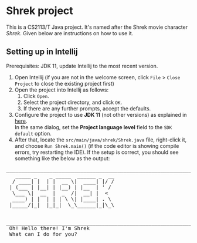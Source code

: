 # Shrek project

This is a CS2113/T Java project. It's named after the Shrek movie character _Shrek_. Given below are instructions on how to use it.

## Setting up in Intellij

Prerequisites: JDK 11, update Intellij to the most recent version.

1. Open Intellij (if you are not in the welcome screen, click `File` > `Close Project` to close the existing project first)
1. Open the project into Intellij as follows:
   1. Click `Open`.
   1. Select the project directory, and click `OK`.
   1. If there are any further prompts, accept the defaults.
1. Configure the project to use **JDK 11** (not other versions) as explained in [here](https://www.jetbrains.com/help/idea/sdk.html#set-up-jdk).<br>
   In the same dialog, set the **Project language level** field to the `SDK default` option.
3. After that, locate the `src/main/java/shrek/Shrek.java` file, right-click it, and choose `Run Shrek.main()` (if the code editor is showing compile errors, try restarting the IDE). If the setup is correct, you should see something like the below as the output:
<pre>
____________________________________________________________
   _____ _    _ _____  ______ _  __
  / ____| |  | |  __ \|  ____| |/ /
 | (___ | |__| | |__) | |__  | ' /
  \___ \|  __  |  _  /|  __| |  <
  ____) | |  | | | \ \| |____| . \
 |_____/|_|  |_|_|  \_\______|_|\_\


____________________________________________________________
 Oh! Hello there! I'm Shrek
 What can I do for you?

</pre>

